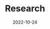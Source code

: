 ---
# Leave the homepage title empty to use the site title
title: Research
date: 2022-10-24
type: landing

sections:
  - block: hero
    content:
      title: |
        Research Goal
      image:
        filename: Web_HomePage.svg
      text: |
        <br>
        
        The **Wowchemy Research Group** has been a center of excellence for Artificial Intelligence research, teaching, and practice since its founding in 2016.
  - block: hero
    content:
      title: Research Goal
      image:
        # Reference an image in your `assets/media/` folder
        filename: Web_HomePage.svg
      # Add your Call-To-Action (CTA) button and optional icon
      cta:
        label: Get Started
        url: ../project/
        #icon_pack: fas
        #icon: download
      # Optionally, add an alternative CTA link
      cta_alt:
        label: See the Publications
        url: ../publication/
      # Optionally, add a note under the Call-To-Action          
      # Add your Hero text here
      text: |-
        The transition is powered by the synergy of **Machine Learning**, **Computational Engineering**, and **Electrical Engineering**. Key technologies include neural networks, physics-informed models, reinforcement learning, numerical and parallel computing, embedded computing, and real-time operating systems. Applications span high-frequency power converters, inverter control, and power system stability enhancement.
    design:
      # Choose an optional background color, gradient, image, or video
      background:
        gradient_end: '#f7f7f7'
        gradient_start: '#ffffffff'
        text_color_light: false
  - block: tag_cloud
    content:
      title: Research Tags
      subtitle: ''
      text: Please select tags of interest to view related publications!
      # Choose a taxonomy from the `taxonomies` list in `config.yaml` to display (e.g. tags, categories, authors)
      taxonomy: tags
      # Choose how many tags you would like to display (0 = all tags)
      count: 30
    design:
      # Minimum and maximum font sizes (1.0 = 100%).
      font_size_min: 0.7
      font_size_max: 2.0



---